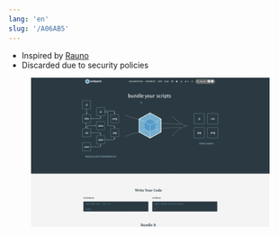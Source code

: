 ```yaml
---
lang: 'en'
slug: '/A06AB5'
---
```


- Inspired by [Rauno](./../.././docs/pages/Rauno.md)
- Discarded due to security policies


<figure>

![277486.gif](./../.././docs/assets/277486.gif)


</figure>

<head>
  <html lang="en-US"/>
</head>
